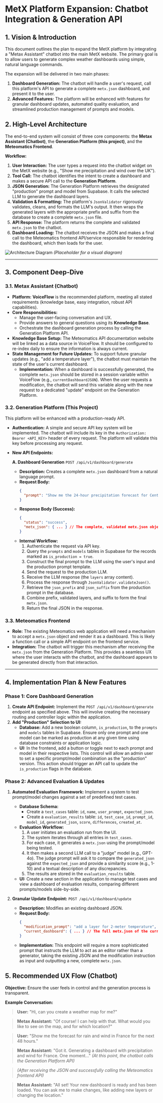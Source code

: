 
# MetX Platform Expansion: Chatbot Integration & Generation API

## 1. Vision & Introduction

This document outlines the plan to expand the MetX platform by integrating a "Metax Assistant" chatbot into the main MetX website. The primary goal is to allow users to generate complex weather dashboards using simple, natural language commands.

The expansion will be delivered in two main phases:
1.  **Dashboard Generation:** The chatbot will handle a user's request, call this platform's API to generate a complete `metx.json` dashboard, and present it to the user.
2.  **Advanced Features:** The platform will be enhanced with features for granular dashboard updates, automated quality evaluation, and streamlined production management of prompts and models.

## 2. High-Level Architecture

The end-to-end system will consist of three core components: the **Metax Assistant (Chatbot)**, the **Generation Platform (this project)**, and the **Meteomatics Frontend**.

**Workflow:**

1.  **User Interaction:** The user types a request into the chatbot widget on the MetX website (e.g., "Show me precipitation and wind over the UK").
2.  **Tool Call:** The chatbot identifies the intent to create a dashboard and makes a secure API call to the **Generation Platform**.
3.  **JSON Generation:** The Generation Platform retrieves the designated "production" prompt and model from Supabase. It calls the selected LLM to generate the dashboard layers.
4.  **Validation & Formatting:** The platform's `JsonValidator` rigorously validates, cleans, and formats the LLM's output. It then wraps the generated layers with the appropriate prefix and suffix from the database to create a complete `metx.json` file.
5.  **API Response:** The platform returns the complete and validated `metx.json` to the chatbot.
6.  **Dashboard Loading:** The chatbot receives the JSON and makes a final call to the Meteomatics frontend API/service responsible for rendering the dashboard, which then loads for the user.

![Architecture Diagram](https.i.imgur.com/example.png)  *(Placeholder for a visual diagram)*

---

## 3. Component Deep-Dive

### 3.1. Metax Assistant (Chatbot)

-   **Platform:** **VoiceFlow** is the recommended platform, meeting all stated requirements (knowledge base, easy integration, robust API capabilities).
-   **Core Responsibilities:**
    -   Manage the user-facing conversation and UX.
    -   Provide answers to general questions using its **Knowledge Base**.
    -   Orchestrate the dashboard generation process by calling the Generation Platform API.
-   **Knowledge Base Setup:** The Meteomatics API documentation website will be linked as a data source in VoiceFlow. It should be configured to re-index daily to ensure the information is always current.
-   **State Management for Future Updates:** To support future granular updates (e.g., "add a temperature layer"), the chatbot must maintain the state of the user's current dashboard.
    -   **Implementation:** When a dashboard is successfully generated, the complete `metx.json` should be stored in a session variable within VoiceFlow (e.g., `currentDashboardJSON`). When the user requests a modification, the chatbot will send this variable along with the new request to a dedicated "update" endpoint on the Generation Platform.

### 3.2. Generation Platform (This Project)

This platform will be enhanced with a production-ready API.

-   **Authentication:** A simple and secure API key system will be implemented. The chatbot will include its key in the `Authorization: Bearer <API_KEY>` header of every request. The platform will validate this key before processing any request.

-   **New API Endpoints:**

    **A. Dashboard Generation**
    `POST /api/v1/dashboard/generate`
    -   **Description:** Creates a complete `metx.json` dashboard from a natural language prompt.
    -   **Request Body:**
        ```json
        {
          "prompt": "Show me the 24-hour precipitation forecast for Central Europe and add wind barbs."
        }
        ```
    -   **Response Body (Success):**
        ```json
        {
          "status": "success",
          "metx_json": { ... } // The complete, validated metx.json object
        }
        ```
    -   **Internal Workflow:**
        1.  Authenticate the request via API key.
        2.  Query the `prompts` and `models` tables in Supabase for the records marked as `is_production = true`.
        3.  Construct the final prompt to the LLM using the user's input and the production prompt template.
        4.  Send the request to the production LLM.
        5.  Receive the LLM response (the `layers` array content).
        6.  Process the response through `JsonValidator.validateJson()`.
        7.  Retrieve the `json_prefix` and `json_suffix` from the production prompt in the database.
        8.  Combine prefix, validated layers, and suffix to form the final `metx.json`.
        9.  Return the final JSON in the response.

### 3.3. Meteomatics Frontend

-   **Role:** The existing Meteomatics web application will need a mechanism to accept a `metx.json` object and render it as a dashboard. This is likely a function call or a simple API endpoint on the frontend service.
-   **Integration:** The chatbot will trigger this mechanism after receiving the `metx.json` from the Generation Platform. This provides a seamless UX where the user interacts with the chatbot, and the dashboard appears to be generated directly from that interaction.

---

## 4. Implementation Plan & New Features

### Phase 1: Core Dashboard Generation

1.  **Create API Endpoint:** Implement the `POST /api/v1/dashboard/generate` endpoint as specified above. This will involve creating the necessary routing and controller logic within the application.
2.  **Add "Production" Selection to UI:**
    -   **Database:** Add a new boolean column, `is_production`, to the `prompts` and `models` tables in Supabase. Ensure only one prompt and one model can be marked as production at any given time using database constraints or application logic.
    -   **UI:** In the frontend, add a button or toggle next to each prompt and model in their respective lists. This control will allow an admin user to set a specific prompt/model combination as the "production" version. This action should trigger an API call to update the `is_production` flags in the database.

### Phase 2: Advanced Evaluation & Updates

1.  **Automated Evaluation Framework:** Implement a system to test prompt/model changes against a set of predefined test cases.
    -   **Database Schema:**
        -   Create a `test_cases` table: `id`, `name`, `user_prompt`, `expected_json`.
        -   Create a `evaluation_results` table: `id`, `test_case_id`, `prompt_id`, `model_id`, `generated_json`, `score`, `differences`, `created_at`.
    -   **Evaluation Workflow:**
        1.  A user initiates an evaluation run from the UI.
        2.  The system iterates through all entries in `test_cases`.
        3.  For each case, it generates a `metx.json` using the prompt/model being tested.
        4.  It then makes a second LLM call to a "judge" model (e.g., GPT-4o). The judge prompt will ask it to compare the `generated_json` against the `expected_json` and provide a similarity score (e.g., 1-10) and a textual description of any discrepancies.
        5.  The results are stored in the `evaluation_results` table.
    -   **UI:** Create a new section in the application to manage test cases and view a dashboard of evaluation results, comparing different prompts/models side-by-side.

2.  **Granular Update Endpoint:**
    `POST /api/v1/dashboard/update`
    -   **Description:** Modifies an existing dashboard JSON.
    -   **Request Body:**
        ```json
        {
          "modification_prompt": "add a layer for 2-meter temperature",
          "current_dashboard": { ... } // The full metx.json of the current dashboard
        }
        ```
    -   **Implementation:** This endpoint will require a more sophisticated prompt that instructs the LLM to act as an editor rather than a generator, taking the existing JSON and the modification instruction as input and outputting a new, complete `metx.json`.

## 5. Recommended UX Flow (Chatbot)

**Objective:** Ensure the user feels in control and the generation process is transparent.

**Example Conversation:**

> **User:** "Hi, can you create a weather map for me?"

> **Metax Assistant:** "Of course! I can help with that. What would you like to see on the map, and for which location?"

> **User:** "Show me the forecast for rain and wind in France for the next 48 hours."

> **Metax Assistant:** "Got it. Generating a dashboard with precipitation and wind for France. One moment..." *(At this point, the chatbot calls the Generation Platform API)*

> *(After receiving the JSON and successfully calling the Meteomatics frontend API)*

> **Metax Assistant:** "All set! Your new dashboard is ready and has been loaded. You can ask me to make changes, like adding new layers or changing the location."
